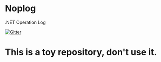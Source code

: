 # Noplog
.NET Operation Log

[![Gitter](https://badges.gitter.im/Noplog/Noplog.svg)](https://gitter.im/Noplog/Noplog?utm_source=badge&utm_medium=badge&utm_campaign=pr-badge)

# This is a toy repository, don't use it.
